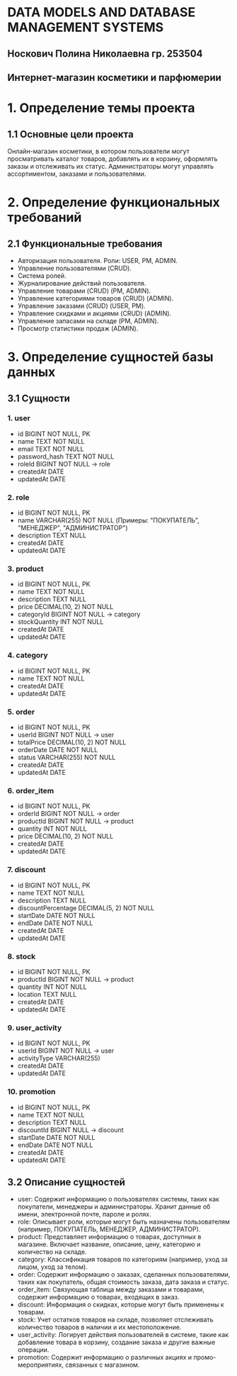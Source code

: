 # DATA MODELS AND DATABASE MANAGEMENT SYSTEMS
## Носкович Полина Николаевна гр. 253504
## Интернет-магазин косметики и парфюмерии
# 1. Определение темы проекта
## 1.1 Основные цели проекта
Онлайн-магазин косметики, в котором пользователи могут просматривать каталог товаров, добавлять их в корзину, оформлять заказы и отслеживать их статус. Администраторы могут управлять ассортиментом, заказами и пользователями.
# 2. Определение функциональных требований
## 2.1 Функциональные требования
* Авторизация пользователя. Роли: USER, PM, ADMIN.
* Управление пользователями (CRUD).
* Система ролей.
* Журналирование действий пользователя.
* Управление товарами (CRUD) (PM, ADMIN).
* Управление категориями товаров (CRUD) (ADMIN).
* Управление заказами (CRUD) (USER, PM).
* Управление скидками и акциями (CRUD) (ADMIN).
* Управление запасами на складе (PM, ADMIN).
* Просмотр статистики продаж (ADMIN).
# 3. Определение сущностей базы данных
## 3.1 Сущности

### 1. user
* id BIGINT NOT NULL, PK
* name TEXT NOT NULL
* email TEXT NOT NULL
* password_hash TEXT NOT NULL
* roleId BIGINT NOT NULL -> role
* createdAt DATE
* updatedAt DATE
  
### 2. role
* id BIGINT NOT NULL, PK
* name VARCHAR(255) NOT NULL (Примеры: "ПОКУПАТЕЛЬ", "МЕНЕДЖЕР", "АДМИНИСТРАТОР")
* description TEXT NULL
* createdAt DATE
* updatedAt DATE
  
### 3. product
* id BIGINT NOT NULL, PK
* name TEXT NOT NULL
* description TEXT NULL
* price DECIMAL(10, 2) NOT NULL
* categoryId BIGINT NOT NULL -> category
* stockQuantity INT NOT NULL
* createdAt DATE
* updatedAt DATE
  
### 4. category
* id BIGINT NOT NULL, PK
* name TEXT NOT NULL
* createdAt DATE
* updatedAt DATE
  
### 5. order
* id BIGINT NOT NULL, PK
* userId BIGINT NOT NULL -> user
* totalPrice DECIMAL(10, 2) NOT NULL
* orderDate DATE NOT NULL
* status VARCHAR(255) NOT NULL
* createdAt DATE
* updatedAt DATE
  
### 6. order_item
* id BIGINT NOT NULL, PK
* orderId BIGINT NOT NULL -> order
* productId BIGINT NOT NULL -> product
* quantity INT NOT NULL
* price DECIMAL(10, 2) NOT NULL
* createdAt DATE
* updatedAt DATE
  
### 7. discount
* id BIGINT NOT NULL, PK
* name TEXT NOT NULL
* description TEXT NULL
* discountPercentage DECIMAL(5, 2) NOT NULL
* startDate DATE NOT NULL
* endDate DATE NOT NULL
* createdAt DATE
* updatedAt DATE
  
### 8. stock
* id BIGINT NOT NULL, PK
* productId BIGINT NOT NULL -> product
* quantity INT NOT NULL
* location TEXT NULL
* createdAt DATE
* updatedAt DATE
  
### 9. user_activity
* id BIGINT NOT NULL, PK
* userId BIGINT NOT NULL -> user
* activityType VARCHAR(255)
* createdAt DATE
* updatedAt DATE
  
### 10. promotion
* id BIGINT NOT NULL, PK
* name TEXT NOT NULL
* description TEXT NULL
* discountId BIGINT NULL -> discount
* startDate DATE NOT NULL
* endDate DATE NOT NULL
* createdAt DATE
* updatedAt DATE
  
## 3.2 Описание сущностей
* user: Содержит информацию о пользователях системы, таких как покупатели, менеджеры и администраторы. Хранит данные об имени, электронной почте, пароле и ролях.
* role: Описывает роли, которые могут быть назначены пользователям (например, ПОКУПАТЕЛЬ, МЕНЕДЖЕР, АДМИНИСТРАТОР).
* product: Представляет информацию о товарах, доступных в магазине. Включает название, описание, цену, категорию и количество на складе.
* category: Классификация товаров по категориям (например, уход за лицом, уход за телом).
* order: Содержит информацию о заказах, сделанных пользователями, таких как покупатель, общая стоимость заказа, дата заказа и статус.
* order_item: Связующая таблица между заказами и товарами, содержит информацию о товарах, входящих в заказ.
* discount: Информация о скидках, которые могут быть применены к товарам.
* stock: Учет остатков товаров на складе, позволяет отслеживать количество товаров в наличии и их местоположение.
* user_activity: Логирует действия пользователей в системе, такие как добавление товара в корзину, создание заказа и другие важные операции.
* promotion: Содержит информацию о различных акциях и промо-мероприятиях, связанных с магазином.
